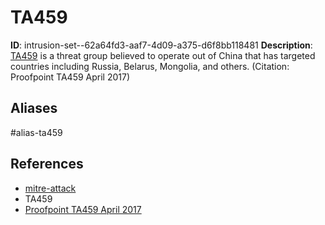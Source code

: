 # TA459

**ID**: intrusion-set--62a64fd3-aaf7-4d09-a375-d6f8bb118481
**Description**: [TA459](https://attack.mitre.org/groups/G0062) is a threat group believed to operate out of China that has targeted countries including Russia, Belarus, Mongolia, and others. (Citation: Proofpoint TA459 April 2017)

## Aliases
#alias-ta459

## References
- [mitre-attack](https://attack.mitre.org/groups/G0062)
- TA459
- [Proofpoint TA459 April 2017](https://www.proofpoint.com/us/threat-insight/post/apt-targets-financial-analysts)
